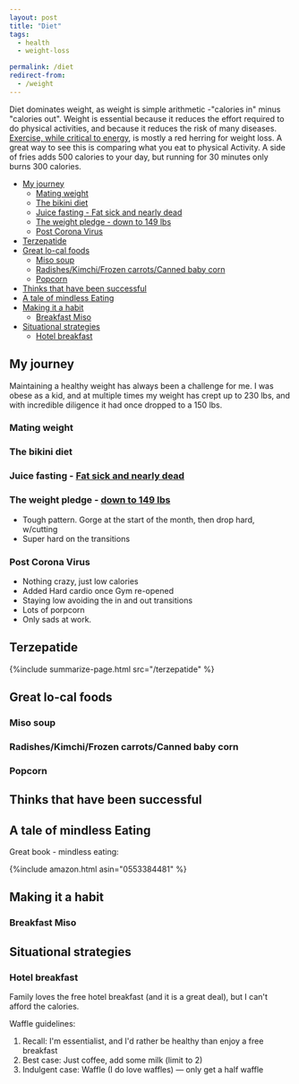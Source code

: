 ```yaml
---
layout: post
title: "Diet"
tags:
  - health
  - weight-loss

permalink: /diet
redirect-from:
  - /weight
---
```


Diet dominates weight, as weight is simple arithmetic -"calories in" minus "calories out". Weight is essential because it reduces the effort required to do physical activities, and because it reduces the risk of many diseases. [Exercise, while critical to energy](/exercise), is mostly a red herring for weight loss. A great way to see this is comparing what you eat to physical Activity. A side of fries adds 500 calories to your day, but running for 30 minutes only burns 300 calories.

<!-- prettier-ignore-start -->


<!-- vim-markdown-toc-start -->

- [My journey](#my-journey)
    - [Mating weight](#mating-weight)
    - [The bikini diet](#the-bikini-diet)
    - [Juice fasting - Fat sick and nearly dead](#juice-fasting---fat-sick-and-nearly-dead)
    - [The weight pledge - down to 149 lbs](#the-weight-pledge---down-to-149-lbs)
    - [Post Corona Virus](#post-corona-virus)
- [Terzepatide](#terzepatide)
- [Great lo-cal foods](#great-lo-cal-foods)
    - [Miso soup](#miso-soup)
    - [Radishes/Kimchi/Frozen carrots/Canned baby corn](#radisheskimchifrozen-carrotscanned-baby-corn)
    - [Popcorn](#popcorn)
- [Thinks that have been successful](#thinks-that-have-been-successful)
- [A tale of mindless Eating](#a-tale-of-mindless-eating)
- [Making it a habit](#making-it-a-habit)
    - [Breakfast Miso](#breakfast-miso)
- [Situational strategies](#situational-strategies)
    - [Hotel breakfast](#hotel-breakfast)

<!-- vim-markdown-toc-end -->
<!-- prettier-ignore-end -->

## My journey

Maintaining a healthy weight has always been a challenge for me. I was obese as a kid, and at multiple times my weight has crept up to 230 lbs, and with incredible diligence it had once dropped to a 150 lbs.

### Mating weight

### The bikini diet

### Juice fasting - [Fat sick and nearly dead](http://ighealth.blogspot.com/2011/08/fat-sick-and-nearly-dead.html)

### The weight pledge - [down to 149 lbs](http://ighealth.blogspot.com/search/label/weight_update)

- Tough pattern. Gorge at the start of the month, then drop hard, w/cutting
- Super hard on the transitions

### Post Corona Virus

- Nothing crazy, just low calories
- Added Hard cardio once Gym re-opened
- Staying low avoiding the in and out transitions
- Lots of porpcorn
- Only sads at work.

## Terzepatide

{%include summarize-page.html src="/terzepatide" %}

## Great lo-cal foods

### Miso soup

### Radishes/Kimchi/Frozen carrots/Canned baby corn

### Popcorn

## Thinks that have been successful

## A tale of mindless Eating

Great book - mindless eating:

{%include amazon.html asin="0553384481" %}

## Making it a habit

### Breakfast Miso

## Situational strategies

### Hotel breakfast

Family loves the free hotel breakfast (and it is a great deal), but I can't afford the calories.

Waffle guidelines:

1. Recall: I'm essentialist, and I'd rather be healthy than enjoy a free breakfast
2. Best case: Just coffee, add some milk (limit to 2)
3. Indulgent case: Waffle (I do love waffles) — only get a half waffle
